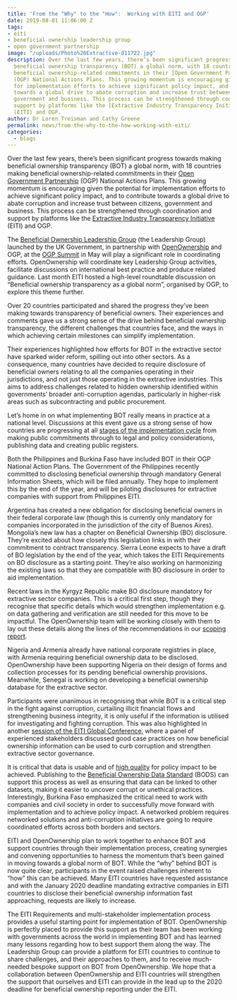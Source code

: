 ```yaml
---
title: 'From the "Why" to the "How":  Working with EITI and OGP'
date: 2019-08-01 11:06:00 Z
tags:
- eiti
- beneficial ownership leadership group
- open government partnership
image: "/uploads/Photo%20Extractive-d11722.jpg"
description: Over the last few years, there’s been significant progress towards making
  beneficial ownership transparency (BOT) a global norm, with 18 countries making
  beneficial ownership-related commitments in their [Open Government Partnership](https://www.opengovpartnership.org/)
  (OGP) National Actions Plans. This growing momentum is encouraging given the potential
  for implementation efforts to achieve significant policy impact, and to contribute
  towards a global drive to abate corruption and increase trust between citizens,
  government and business. This process can be strengthened through coordination and
  support by platforms like the [Extractive Industry Transparency Initiative](https://eiti.org/)
  (EITI) and OGP.
author: Dr Loren Treisman and Cathy Greene
permalink: news/from-the-why-to-the-how-working-with-eiti/
categories:
  - blogs
---
```


Over the last few years, there’s been significant progress towards making beneficial ownership transparency (BOT) a global norm, with 18 countries making beneficial ownership-related commitments in their [Open Government Partnership](https://www.opengovpartnership.org/) (OGP) National Actions Plans. This growing momentum is encouraging given the potential for implementation efforts to achieve significant policy impact, and to contribute towards a global drive to abate corruption and increase trust between citizens, government and business. This process can be strengthened through coordination and support by platforms like the [Extractive Industry Transparency Initiative](https://eiti.org/) (EITI) and OGP.

The [Beneficial Ownership Leadership Group](https://www.openownership.org/news/new-at-the-ogp-summit-openownership-and-uk-government-launch-a-major-collective-action-platform-and-we-scale-up-our-help-for-implementers/) (the Leadership Group) launched by the UK Government, in partnership with [OpenOwnership](https://www.openownership.org/) and OGP, at the [OGP Summit](https://ogpsummit.org/en/) in May will play a significant role in coordinating efforts. OpenOwnership will coordinate key Leadership Group activities, facilitate discussions on international best practice and produce related guidance. Last month EITI hosted a high-level roundtable discussion on “Beneficial ownership transparency as a global norm”, organised by OGP, to explore this theme further.

Over 20 countries participated and shared the progress they’ve been making towards transparency of beneficial owners. Their experiences and comments gave us a strong sense of the drive behind beneficial ownership transparency, the different challenges that countries face, and the ways in which achieving certain milestones can simplify implementation.

Their experiences highlighted how efforts for BOT in the extractive sector have sparked wider reform, spilling out into other sectors. As a consequence, many countries have decided to require disclosure of beneficial owners relating to all the companies operating in their jurisdictions, and not just those operating in the extractive industries. This aims to address challenges related to hidden ownership identified within governments’ broader anti-corruption agendas, particularly in higher-risk areas such as subcontracting and public procurement.

Let’s home in on what implementing BOT really means in practice at a national level. Discussions at this event gave us a strong sense of how countries are progressing at all [stages of the implementation cycle](https://www.openownership.org/guide/) from making public commitments through to legal and policy considerations, publishing data and creating public registers.

Both the Philippines and Burkina Faso have included BOT in their OGP National Action Plans. The Government of the Philippines recently committed to disclosing beneficial ownership through mandatory General Information Sheets, which will be filed annually. They hope to implement this by the end of the year, and will be piloting disclosures for extractive companies with support from Philippines EITI.

Argentina has created a new obligation for disclosing beneficial owners in their federal corporate law (though this is currently only mandatory for companies incorporated in the jurisdiction of the city of Buenos Aires). Mongolia’s new law has a chapter on Beneficial Ownership (BO) disclosure. They’re excited about how closely this legislation links in with their commitment to contract transparency. Sierra Leone expects to have a draft of BO legislation by the end of the year, which takes the EITI Requirements on BO disclosure as a starting point. They’re also working on harmonizing the existing laws so that they are compatible with BO disclosure in order to aid implementation.

Recent laws in the Kyrgyz Republic make BO disclosure mandatory for extractive sector companies. This is a critical first step, though they recognise that specific details which would strengthen implementation e.g. on data gathering and verification are still needed for this move to be impactful. The OpenOwnership team will be working closely with them to lay out these details along the lines of the recommendations in our [scoping report](https://www.openownership.org/uploads/opo-kyrgyz-republic-scoping-report.pdf).

Nigeria and Armenia already have national corporate registries in place, with Armenia requiring beneficial ownership data to be disclosed. OpenOwnership have been supporting Nigeria on their design of forms and collection processes for its pending beneficial ownership provisions. Meanwhile, Senegal is working on developing a beneficial ownership database for the extractive sector.

Participants were unanimous in recognising that while BOT is a critical step in the fight against corruption, curtailing illicit financial flows and strengthening business integrity, it is only useful if the information is utilised for investigating and fighting corruption. This was also highlighted in another [session of the EITI Global Conference](https://eiti.org/blog/who-owns-what-putting-face-to-name), where a panel of experienced stakeholders discussed good case practices on how beneficial ownership information can be used to curb corruption and strengthen extractive sector governance.

It is critical that data is usable and of [high quality](https://www.openownership.org/uploads/oo-characteristics-effective-bo-data.pdf) for policy impact to be achieved. Publishing to the [Beneficial Ownership Data Standard](https://standard.openownership.org/en/v0-1/) (BODS) can support this process as well as ensuring that data can be linked to other datasets, making it easier to uncover corrupt or unethical practices. Interestingly, Burkina Faso emphasized the critical need to work with companies and civil society in order to successfully move forward with implementation and to achieve policy impact. A networked problem requires networked solutions and anti-corruption initiatives are going to require coordinated efforts across both borders and sectors.

EITI and OpenOwnership plan to work together to enhance BOT and support countries through their implementation process, creating synergies and convening opportunities to harness the momentum that’s been gained in moving towards a global norm of BOT. While the “why” behind BOT is now quite clear, participants in the event raised challenges inherent to “how” this can be achieved. Many EITI countries have requested assistance and with the January 2020 deadline mandating extractive companies in EITI countries to disclose their beneficial ownership information fast approaching, requests are likely to increase.

The EITI Requirements and multi-stakeholder implementation process provides a useful starting point for implementation of BOT. OpenOwnership is perfectly placed to provide this support as their team has been working with governments across the world in implementing BOT and has learned many lessons regarding how to best support them along the way. The Leadership Group can provide a platform for EITI countries to continue to share challenges, and their approaches to them, and to receive much-needed bespoke support on BOT from OpenOwnership. We hope that a collaboration between OpenOwnership and EITI countries will strengthen the support that ourselves and EITI can provide in the lead up to the 2020 deadline for beneficial ownership reporting under the EITI.
